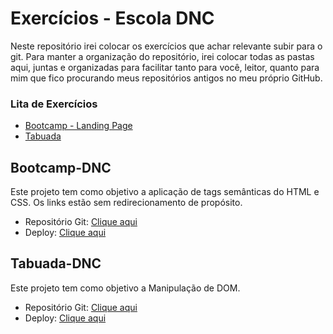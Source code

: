 # Exercícios - Escola DNC

Neste repositório irei colocar os exercícios que achar relevante subir para o git. Para manter a organização do repositório, irei colocar todas as pastas aqui, juntas e organizadas para facilitar tanto para você, leitor, quanto para mim que fico procurando meus repositórios antigos no meu próprio GitHub.

### Lita de Exercícios

- [Bootcamp - Landing Page](#Bootcamp-DNC) 
- [Tabuada](#Tabuada-DNC) 

## Bootcamp-DNC 

Este projeto tem como objetivo a aplicação de tags semânticas do HTML e CSS. Os links estão sem redirecionamento de propósito.

- Repositório Git: [Clique aqui](https://github.com/xtirian/DNC-Exercicios/tree/main/0.Bootcamp%20-%20DNC)
- Deploy: [Clique aqui](https://bootcamp-dnc-snowy.vercel.app)

## Tabuada-DNC 

Este projeto tem como objetivo a Manipulação de DOM.

- Repositório Git: [Clique aqui](https://github.com/xtirian/DNC-Exercicios/tree/main/1.Tabuada%20-%20DNC)
- Deploy: [Clique aqui](https://tabuada-dnc-pink.vercel.app/)

